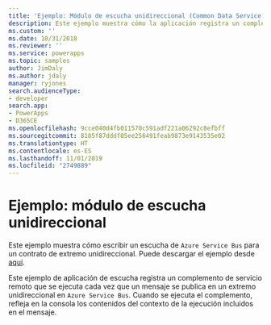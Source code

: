 ```yaml
---
title: 'Ejemplo: Módulo de escucha unidireccional (Common Data Service) | Microsoft Docs'
description: Este ejemplo muestra cómo la aplicación registra un complemento de servicio remoto que se ejecuta cada vez que un mensaje se publica en un extremo unidireccional.
ms.custom: ''
ms.date: 10/31/2018
ms.reviewer: ''
ms.service: powerapps
ms.topic: samples
author: JimDaly
ms.author: jdaly
manager: ryjones
search.audienceType:
- developer
search.app:
- PowerApps
- D365CE
ms.openlocfilehash: 9cce040d4fb011570c591adf221a06292c8efbff
ms.sourcegitcommit: 8185f87dddf05ee256491feab9873e9143535e02
ms.translationtype: HT
ms.contentlocale: es-ES
ms.lasthandoff: 11/01/2019
ms.locfileid: "2749889"
---
```

# <a name="sample-one-way-listener"></a>Ejemplo: módulo de escucha unidireccional

<!-- https://docs.microsoft.com/dynamics365/customer-engagement/developer/sample-one-way-listener -->

Este ejemplo muestra cómo escribir un escucha de `Azure Service Bus` para un contrato de extremo unidireccional. Puede descargar el ejemplo desde [aquí](https://github.com/Microsoft/PowerApps-Samples/tree/master/cds/orgsvc/C%23/OneWayListeners).

Este ejemplo de aplicación de escucha registra un complemento de servicio remoto que se ejecuta cada vez que un mensaje se publica en un extremo unidireccional en `Azure Service Bus`. Cuando se ejecuta el complemento, refleja en la consola los contenidos del contexto de la ejecución incluidos en el mensaje. 
